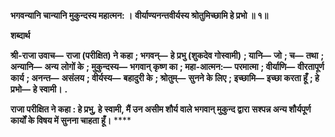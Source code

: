 **भगवन्यानि चान्यानि मुकुन्दस्य महात्मन: ।** **वीर्याण्यनन्तवीर्यस्य श्रोतुमिच्छामि हे प्रभो ॥ १॥** 

**शब्दार्थ** 

**श्री-राजा उवाच—** **राजा (परीक्षित) ने कहा** **; भगवन्—** **हे प्रभु (शुकदेव गोस्वामी)** **; यानि—** **जो** **; च—** **तथा** **; अन्यानि—** **अन्य** **लोगों के** **; मुकुन्दस्य—** **भगवान् कृष्ण का** **; महा-आत्मन:—** **परमात्मा** **; वीर्याणि—** **वीरतापूर्ण कार्य** **; अनन्त—** **असंलय** **; वीर्यस्य—** **बहादुरी के** **; श्रोतुम्—** **सुनने के लिए** **; इच्छामि—** **इच्छा करता हूँ** **; हे प्रभो—** **हे स्वामी।** **.** 

**राजा परीक्षित ने कहा : हे प्रभु, हे स्वामी, मैं उन असीम शौर्य वाले भगवान् मुकुन्द द्वारा** **सश्पन्न अन्य शौर्यपूर्ण कार्यों के विषय में सुनना चाहता हूँ।** **** 